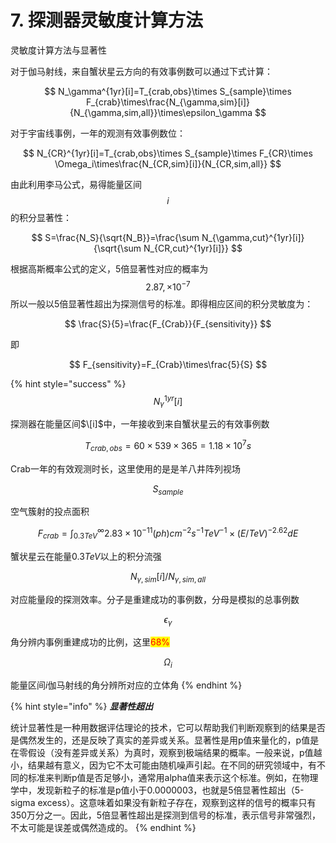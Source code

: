 # 7. 探测器灵敏度计算方法

灵敏度计算方法与显著性

对于伽马射线，来自蟹状星云方向的有效事例数可以通过下式计算：

$$
N_\gamma^{1yr}[i]=T_{crab,obs}\times S_{sample}\times F_{crab}\times\frac{N_{\gamma,sim}[i]}{N_{\gamma,sim,all}}\times\epsilon_\gamma
$$

对于宇宙线事例，一年的观测有效事例数位：

$$
N_{CR}^{1yr}[i]=T_{crab,obs}\times S_{sample}\times F_{CR}\times \Omega_i\times\frac{N_{CR,sim}[i]}{N_{CR,sim,all}}
$$

由此利用李马公式，易得能量区间$$i$$的积分显著性：

$$
S=\frac{N_S}{\sqrt{N_B}}=\frac{\sum N_{\gamma,cut}^{1yr}[i]}{\sqrt{\sum N_{CR,cut}^{1yr}[i]}}
$$

根据高斯概率公式的定义，5倍显著性对应的概率为$$2.87,\times 10^{−7}$$所以一般以5倍显著性超出为探测信号的标准。即得相应区间的积分灵敏度为：

$$
\frac{S}{5}=\frac{F_{Crab}}{F_{sensitivity}}
$$

即

$$
F_{sensitivity}=F_{Crab}\times\frac{5}{S}
$$

{% hint style="success" %}
$$N_\gamma^{1yr}[i]$$

探测器在能量区间$\[i]$中，一年接收到来自蟹状星云的有效事例数&#x20;

$$T_{crab,obs}=60\times 539\times 365=1.18\times 10^7s$$

Crab一年的有效观测时长，这里使用的是是羊八井阵列视场&#x20;

$$S_{sample}$$

空气簇射的投点面积

&#x20;$$F_{crab}=\int_{0.3TeV}^\infty2.83\times 10^{-11}(ph)cm^{-2}s^{-1}TeV^{-1}\times (E/TeV)^{-2.62}dE$$

蟹状星云在能量$0.3TeV$以上的积分流强&#x20;

$$N_{\gamma,sim}[i]/N_{\gamma,sim,all}$$

对应能量段的探测效率。分子是重建成功的事例数，分母是模拟的总事例数&#x20;

$$\epsilon_\gamma$$

角分辨内事例重建成功的比例，这里<mark style="color:red;">68%</mark>

$$\Omega_i$$

能量区间$i$伽马射线的角分辨所对应的立体角
{% endhint %}

{% hint style="info" %}
_**显著性超出**_

统计显著性是一种用数据评估理论的技术，它可以帮助我们判断观察到的结果是否是偶然发生的，还是反映了真实的差异或关系。显著性是用p值来量化的，p值是在零假设（没有差异或关系）为真时，观察到极端结果的概率。一般来说，p值越小，结果越有意义，因为它不太可能由随机噪声引起。在不同的研究领域中，有不同的标准来判断p值是否足够小，通常用alpha值来表示这个标准。例如，在物理学中，发现新粒子的标准是p值小于0.0000003，也就是5倍显著性超出（5-sigma excess）。这意味着如果没有新粒子存在，观察到这样的信号的概率只有350万分之一。因此，5倍显著性超出是探测到信号的标准，表示信号非常强烈，不太可能是误差或偶然造成的。
{% endhint %}
